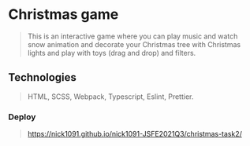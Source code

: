 # Christmas game
>This is an interactive game where you can play music and watch snow animation and decorate your Christmas tree with Christmas lights and play with toys (drag and drop) and filters.
## Technologies
>HTML, SCSS, Webpack, Typescript, Eslint, Prettier.
### Deploy
> https://nick1091.github.io/nick1091-JSFE2021Q3/christmas-task2/
